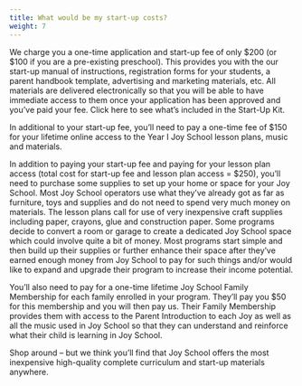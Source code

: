 ```yaml
---
title: What would be my start-up costs?
weight: 7
---
```

We charge you a one-time application and start-up fee of only $200 (or $100 if you are a pre-existing preschool). This provides you with the our start-up manual of instructions, registration forms for your students, a parent handbook template, advertising and marketing materials, etc. All materials are delivered electronically so that you will be able to have immediate access to them once your application has been approved and you’ve paid your fee.  Click here to see what’s included in the Start-Up Kit.

In additional to your start-up fee, you’ll need to pay a one-time fee of $150 for your lifetime online access to the Year I Joy School lesson plans, music and materials.

In addition to paying your start-up fee and paying for your lesson plan access (total cost for start-up fee and lesson plan access = $250), you’ll need to purchase some supplies to set up your home or space for your Joy School.  Most Joy School operators use what they’ve already got as far as furniture, toys and supplies and do not need to spend very much money on materials.  The lesson plans call for use of very inexpensive craft supplies including paper, crayons, glue and construction paper.  Some programs decide to convert a room or garage to create a dedicated Joy School space which could involve quite a bit of money.  Most programs start simple and then build up their supplies or further enhance their space after they’ve earned enough money from Joy School to pay for such things and/or would like to expand and upgrade their program to increase their income potential.

You’ll also need to pay for a one-time lifetime Joy School Family Membership for each family enrolled in your program. They’ll pay you $50 for this membership and you will then pay us. Their Family Membership provides them with access to the Parent Introduction to each Joy as well as all the music used in Joy School so that they can understand and reinforce what their child is learning in Joy School.

Shop around – but we think you’ll find that Joy School offers the most inexpensive high-quality complete curriculum and start-up materials anywhere.